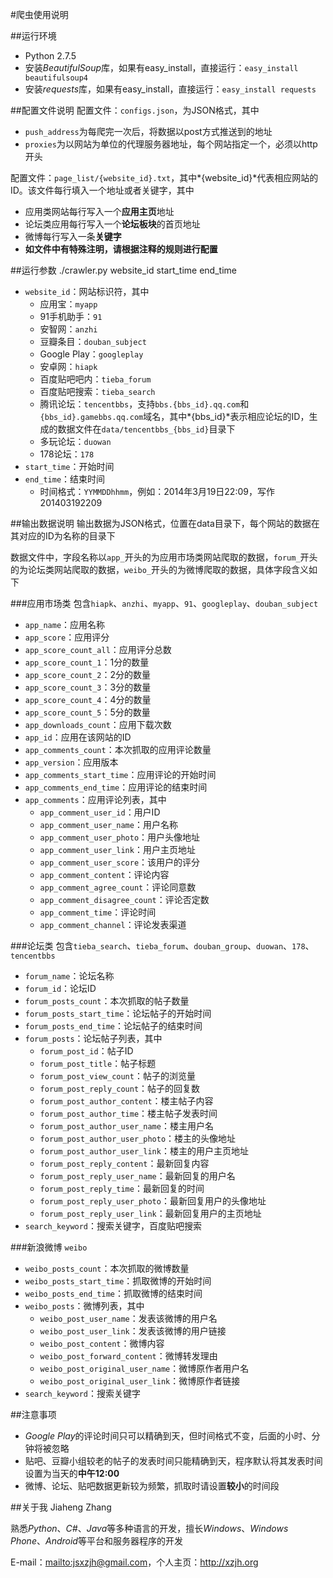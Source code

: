 #爬虫使用说明

##运行环境
* Python 2.7.5
* 安装*BeautifulSoup*库，如果有easy_install，直接运行：`easy_install beautifulsoup4`
* 安装*requests*库，如果有easy_install，直接运行：`easy_install requests`

##配置文件说明
配置文件：`configs.json`，为JSON格式，其中

* `push_address`为每爬完一次后，将数据以post方式推送到的地址
* `proxies`为以网站为单位的代理服务器地址，每个网站指定一个，必须以http开头

配置文件：`page_list/{website_id}.txt`，其中*{website_id}*代表相应网站的ID。该文件每行填入一个地址或者关键字，其中

* 应用类网站每行写入一个**应用主页**地址
* 论坛类应用每行写入一个**论坛板块**的首页地址
* 微博每行写入一条**关键字**
* **如文件中有特殊注明，请根据注释的规则进行配置**

##运行参数
	./crawler.py website_id start_time end_time

* `website_id`：网站标识符，其中
	* 应用宝：`myapp`
	* 91手机助手：`91`
	* 安智网：`anzhi`
	* 豆瓣条目：`douban_subject`
	* Google Play：`googleplay`
	* 安卓网：`hiapk`
	* 百度贴吧吧内：`tieba_forum`
	* 百度贴吧搜索：`tieba_search`
	* 腾讯论坛：`tencentbbs`，支持`bbs.{bbs_id}.qq.com`和`{bbs_id}.gamebbs.qq.com`域名，其中*{bbs_id}*表示相应论坛的ID，生成的数据文件在`data/tencentbbs_{bbs_id}`目录下
	* 多玩论坛：`duowan`
	* 178论坛：`178`
* `start_time`：开始时间
* `end_time`：结束时间
	* 时间格式：`YYMMDDhhmm`，例如：2014年3月19日22:09，写作201403192209

##输出数据说明
输出数据为JSON格式，位置在data目录下，每个网站的数据在其对应的ID为名称的目录下

数据文件中，字段名称以`app_`开头的为应用市场类网站爬取的数据，`forum_`开头的为论坛类网站爬取的数据，`weibo_`开头的为微博爬取的数据，具体字段含义如下

###应用市场类
包含`hiapk`、`anzhi`、`myapp`、`91`、`googleplay`、`douban_subject`

* `app_name`：应用名称
* `app_score`：应用评分
* `app_score_count_all`：应用评分总数
* `app_score_count_1`：1分的数量
* `app_score_count_2`：2分的数量
* `app_score_count_3`：3分的数量
* `app_score_count_4`：4分的数量
* `app_score_count_5`：5分的数量
* `app_downloads_count`：应用下载次数
* `app_id`：应用在该网站的ID
* `app_comments_count`：本次抓取的应用评论数量
* `app_version`：应用版本
* `app_comments_start_time`：应用评论的开始时间
* `app_comments_end_time`：应用评论的结束时间
* `app_comments`：应用评论列表，其中
	* `app_comment_user_id`：用户ID
	* `app_comment_user_name`：用户名称
	* `app_comment_user_photo`：用户头像地址
	* `app_comment_user_link`：用户主页地址
	* `app_comment_user_score`：该用户的评分
	* `app_comment_content`：评论内容
	* `app_comment_agree_count`：评论同意数
	* `app_comment_disagree_count`：评论否定数
	* `app_comment_time`：评论时间
	* `app_comment_channel`：评论发表渠道

###论坛类
包含`tieba_search`、`tieba_forum`、`douban_group`、`duowan`、`178`、`tencentbbs`

* `forum_name`：论坛名称
* `forum_id`：论坛ID
* `forum_posts_count`：本次抓取的帖子数量
* `forum_posts_start_time`：论坛帖子的开始时间
* `forum_posts_end_time`：论坛帖子的结束时间
* `forum_posts`：论坛帖子列表，其中
	* `forum_post_id`：帖子ID
	* `forum_post_title`：帖子标题
	* `forum_post_view_count`：帖子的浏览量
	* `forum_post_reply_count`：帖子的回复数
	* `forum_post_author_content`：楼主帖子内容
	* `forum_post_author_time`：楼主帖子发表时间
	* `forum_post_author_user_name`：楼主用户名
	* `forum_post_author_user_photo`：楼主的头像地址
	* `forum_post_author_user_link`：楼主的用户主页地址
	* `forum_post_reply_content`：最新回复内容
	* `forum_post_reply_user_name`：最新回复的用户名
	* `forum_post_reply_time`：最新回复的时间
	* `forum_post_reply_user_photo`：最新回复用户的头像地址
	* `forum_post_reply_user_link`：最新回复用户的主页地址
* `search_keyword`：搜索关键字，百度贴吧搜索

###新浪微博
`weibo`

* `weibo_posts_count`：本次抓取的微博数量
* `weibo_posts_start_time`：抓取微博的开始时间
* `weibo_posts_end_time`：抓取微博的结束时间
* `weibo_posts`：微博列表，其中
	* `weibo_post_user_name`：发表该微博的用户名
	* `weibo_post_user_link`：发表该微博的用户链接
	* `weibo_post_content`：微博内容
	* `weibo_post_forward_content`：微博转发理由
	* `weibo_post_original_user_name`：微博原作者用户名
	* `weibo_post_original_user_link`：微博原作者链接
* `search_keyword`：搜索关键字

##注意事项
* *Google Play*的评论时间只可以精确到天，但时间格式不变，后面的小时、分钟将被忽略
* 贴吧、豆瓣小组较老的帖子的发表时间只能精确到天，程序默认将其发表时间设置为当天的**中午12:00**
* 微博、论坛、贴吧数据更新较为频繁，抓取时请设置**较小**的时间段

##关于我
Jiaheng Zhang

熟悉*Python*、*C#*、*Java*等多种语言的开发，擅长*Windows*、*Windows Phone*、*Android*等平台和服务器程序的开发

E-mail：<mailto:jsxzjh@gmail.com>，个人主页：<http://xzjh.org>